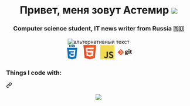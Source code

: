 <h1 align="center">Привет, меня зовут Астемир
<img src="https://github.com/blackcater/blackcater/raw/main/images/Hi.gif" height="32"/></h1>
<h3 align="center">Computer science student, IT news writer from Russia 🇷🇺</h3>
<div id="gifka" align="center">
<img src="https://i.giphy.com/media/v1.Y2lkPTc5MGI3NjExYzJlNDZsc2NzMDhka240bnFzeWg1YWJteHIxdGlxdDhjbmRlYXZwYyZlcD12MV9pbnRlcm5hbF9naWZfYnlfaWQmY3Q9Zw/yYSSBtDgbbRzq/giphy.gif" alt="альтернативный текст" align="center">
</div>

<div id icons align="center" margin 20px>
  <img src="https://github.com/devicons/devicon/blob/master/icons/css3/css3-plain-wordmark.svg"  title="CSS3" alt="CSS" width="40" height="40"/>&nbsp;
  <img src="https://github.com/devicons/devicon/blob/master/icons/html5/html5-original.svg" title="HTML5" alt="HTML" width="40" height="40"/>&nbsp;
  <img src="https://github.com/devicons/devicon/blob/master/icons/javascript/javascript-original.svg" title="JavaScript" alt="JavaScript" width="40" height="40"/>&nbsp;
  <img src="https://github.com/devicons/devicon/blob/master/icons/git/git-original-wordmark.svg" title="Git" **alt="Git" width="40" height="40"/>
</div>
<div class="markdown-heading" dir="auto"><h3 tabindex="-1" class="heading-element" dir="auto">Things I code with:</h3><a id="user-content-things-i-code-with" class="anchor" aria-label="Permalink: Things I code with:" href="#things-i-code-with"><svg class="octicon octicon-link" viewBox="0 0 16 16" version="1.1" width="16" height="16" aria-hidden="true"><path d="m7.775 3.275 1.25-1.25a3.5 3.5 0 1 1 4.95 4.95l-2.5 2.5a3.5 3.5 0 0 1-4.95 0 .751.751 0 0 1 .018-1.042.751.751 0 0 1 1.042-.018 1.998 1.998 0 0 0 2.83 0l2.5-2.5a2.002 2.002 0 0 0-2.83-2.83l-1.25 1.25a.751.751 0 0 1-1.042-.018.751.751 0 0 1-.018-1.042Zm-4.69 9.64a1.998 1.998 0 0 0 2.83 0l1.25-1.25a.751.751 0 0 1 1.042.018.751.751 0 0 1 .018 1.042l-1.25 1.25a3.5 3.5 0 1 1-4.95-4.95l2.5-2.5a3.5 3.5 0 0 1 4.95 0 .751.751 0 0 1-.018 1.042.751.751 0 0 1-1.042.018 1.998 1.998 0 0 0-2.83 0l-2.5 2.5a1.998 1.998 0 0 0 0 2.83Z"></path></svg></a></div>
<p align="center" dir="auto"> 
     <a target="_blank" rel="noopener noreferrer nofollow" href="https://camo.githubusercontent.com/3145d134e26ba037baf73a28c5cd282b8382a9f5eb9607580d816cc68c902781/68747470733a2f2f736b696c6c69636f6e732e6465762f69636f6e733f693d6a732c74732c6e6f64656a732c70792c63732c6370702c632c6373732c68746d6c2c736173732c646f636b65722c62617368"><img src="https://camo.githubusercontent.com/3145d134e26ba037baf73a28c5cd282b8382a9f5eb9607580d816cc68c902781/68747470733a2f2f736b696c6c69636f6e732e6465762f69636f6e733f693d6a732c74732c6e6f64656a732c70792c63732c6370702c632c6373732c68746d6c2c736173732c646f636b65722c62617368" data-canonical-src="https://skillicons.dev/icons?i=js,ts,nodejs,py,cs,cpp,c,css,html,sass,docker,bash" style="max-width: 100%;"></a>
  </p>
